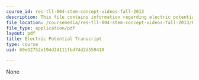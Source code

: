 ```yaml
---
course_id: res-tll-004-stem-concept-videos-fall-2013
description: This file contains information regarding electric potential transcript.
file_location: /coursemedia/res-tll-004-stem-concept-videos-fall-2013/60e52752e194d24111fbd74d2d559410_MITRES_TLL-004F13_ElecPote.pdf
file_type: application/pdf
layout: pdf
title: Electric Potential Transcript
type: course
uid: 60e52752e194d24111fbd74d2d559410

---
```

None